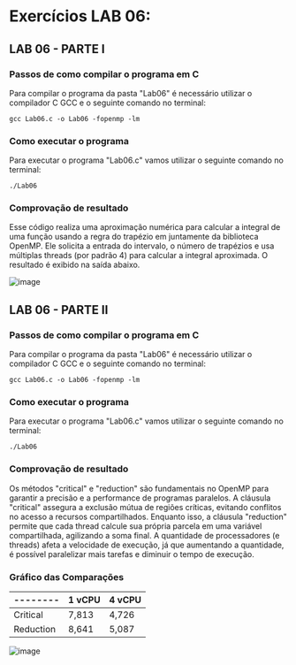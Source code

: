 # Exercícios LAB 06:

## LAB 06 - PARTE I

### Passos de como compilar o programa em C

Para compilar o programa da pasta "Lab06" é necessário utilizar o compilador C GCC e o seguinte comando no terminal:

`gcc Lab06.c -o Lab06 -fopenmp -lm`

### Como executar o programa

Para executar o programa "Lab06.c" vamos utilizar o seguinte comando no terminal: 

`./Lab06`

### Comprovação de resultado

Esse código realiza uma aproximação numérica para calcular a integral de uma função usando a regra do trapézio em juntamente da biblioteca OpenMP. Ele solicita a entrada do intervalo, o número de trapézios e usa múltiplas threads (por padrão 4) para calcular a integral aproximada. O resultado é exibido na saída abaixo.

![image](https://user-images.githubusercontent.com/84693356/233215573-25d4dd52-7743-42ab-82f4-4e5a0068df65.png)

## LAB 06 - PARTE II

### Passos de como compilar o programa em C

Para compilar o programa da pasta "Lab06" é necessário utilizar o compilador C GCC e o seguinte comando no terminal:

`gcc Lab06.c -o Lab06 -fopenmp -lm`

### Como executar o programa

Para executar o programa "Lab06.c" vamos utilizar o seguinte comando no terminal: 

`./Lab06`

### Comprovação de resultado

Os métodos "critical" e "reduction" são fundamentais no OpenMP para garantir a precisão e a performance de programas paralelos. A cláusula "critical" assegura a exclusão mútua de regiões críticas, evitando conflitos no acesso a recursos compartilhados. Enquanto isso, a cláusula "reduction" permite que cada thread calcule sua própria parcela em uma variável compartilhada, agilizando a soma final. A quantidade de processadores (e threads) afeta a velocidade de execução, já que aumentando a quantidade, é possível paralelizar mais tarefas e diminuir o tempo de execução.

### Gráfico das Comparações

|--------| 1 vCPU | 4 vCPU |
|--------| -------- | -------- |
| Critical | 7,813 | 4,726 |
| Reduction | 8,641 | 5,087 |

![image](https://user-images.githubusercontent.com/84693356/234723191-fdfd51fb-6feb-433d-a9cc-ec468edf0f0e.png)

